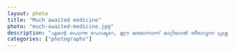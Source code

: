 ```yaml
---		
layout: photo
title: "Much awaited medicine"
photo: "much-awaited-medicine.jpg"
description: "എന്റെ പൊന്നു ഡോക്ടറേ, ഈ മരുന്നൊന്ന് മാറ്റിയാൽ തീരാവുന്ന പ്രശ്നമേ ഉള്ളൂ..."
categories: ["photographs"]
---
```

